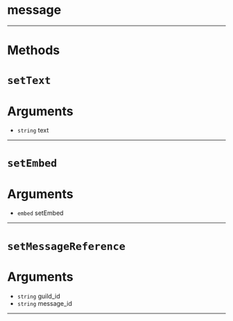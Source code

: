# message


---
# Methods
# `setText`

# Arguments
* `string` text  

---
# `setEmbed`

# Arguments
* `embed` setEmbed  

---
# `setMessageReference`

# Arguments
* `string` guild_id  
* `string` message_id  

---
